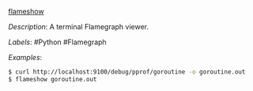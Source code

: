 [flameshow](https://github.com/laixintao/flameshow)

*Description*: A terminal Flamegraph viewer.

*Labels*: #Python #Flamegraph

*Examples*:

```bash
$ curl http://localhost:9100/debug/pprof/goroutine -o goroutine.out
$ flameshow goroutine.out
```
